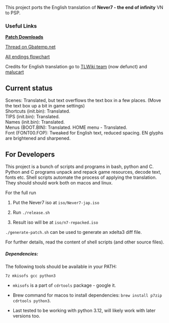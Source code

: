 
This project ports the English translation of **Never7 - the end of infinity** VN to PSP.

### Useful Links

[**Patch Downloads**](https://github.com/bibarub/N7-psp-english/releases)

[Thread on Gbatemp.net](https://gbatemp.net/threads/release-never7-the-end-of-infinity-psp-english-translation.557697/)

[All endings flowchart](https://gamefaqs.gamespot.com/pc/715439-never7-the-end-of-infinity/map/9294-all-endings-flowchart)

Credits for English translation go to [TLWiki team](https://web.archive.org/web/20180905090319/http://tlwiki.org/index.php?title=Never_7) (now defunct) and [malucart](https://github.com/malucard)


Current status
-----------

Scenes: Translated, but text overflows the text box in a few places. (Move the text box up a bit in game settings)
<br>
Shortcuts (init.bin): Translated.
<br>
TIPS (init.bin): Translated.
<br>
Names (init.bin): Translated.
<br>
Menus (BOOT.BIN): Translated. HOME menu - Translated.
<br>
Font (FONT00.FOP): Tweaked for English text, reduced spacing. EN glyphs are brightened and sharpened.


For Developers
-----------

This project is a bunch of scripts and programs in bash, python and C. Python and C programs unpack and repack game resources, decode text, fonts etc. Shell scripts automate the process of applying the translation. They should should work both on macos and linux.

For the full run

1. Put the Never7 iso at `iso/Never7-jap.iso`

2. Run `./release.sh`

3. Result iso will be at `iso/n7-repacked.iso`

`./generate-patch.sh` can be used to generate an xdelta3 diff file.

For further details, read the content of shell scripts (and other source files).

##### Dependencies:

The following tools should be available in your PATH:

`7z mkisofs gcc python3`

- `mkisofs` is a part of `cdrtools` package - google it.

- Brew command for macos to install dependencies: `brew install p7zip cdrtools python3`.

- Last tested to be working with python 3.12, will likely work with later versions too.
